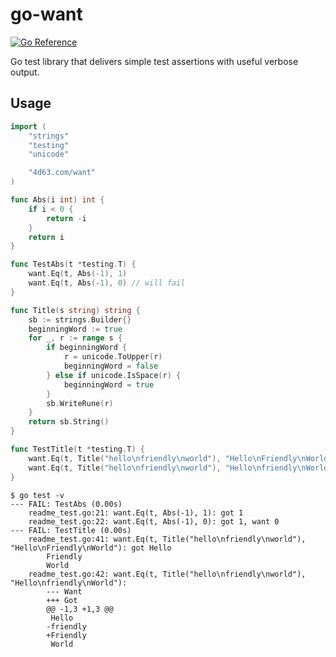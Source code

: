 # go-want

[![Go Reference](https://pkg.go.dev/badge/4d63.com/want.svg)](https://pkg.go.dev/4d63.com/want)

Go test library that delivers simple test assertions with useful verbose output.

## Usage

```go
import (
	"strings"
	"testing"
	"unicode"

	"4d63.com/want"
)

func Abs(i int) int {
	if i < 0 {
		return -i
	}
	return i
}

func TestAbs(t *testing.T) {
	want.Eq(t, Abs(-1), 1)
	want.Eq(t, Abs(-1), 0) // will fail
}

func Title(s string) string {
	sb := strings.Builder{}
	beginningWord := true
	for _, r := range s {
		if beginningWord {
			r = unicode.ToUpper(r)
			beginningWord = false
		} else if unicode.IsSpace(r) {
			beginningWord = true
		}
		sb.WriteRune(r)
	}
	return sb.String()
}

func TestTitle(t *testing.T) {
	want.Eq(t, Title("hello\nfriendly\nworld"), "Hello\nFriendly\nWorld")
	want.Eq(t, Title("hello\nfriendly\nworld"), "Hello\nfriendly\nWorld") // will fail
}
```

```
$ go test -v
--- FAIL: TestAbs (0.00s)
    readme_test.go:21: want.Eq(t, Abs(-1), 1): got 1
    readme_test.go:22: want.Eq(t, Abs(-1), 0): got 1, want 0
--- FAIL: TestTitle (0.00s)
    readme_test.go:41: want.Eq(t, Title("hello\nfriendly\nworld"), "Hello\nFriendly\nWorld"): got Hello
        Friendly
        World
    readme_test.go:42: want.Eq(t, Title("hello\nfriendly\nworld"), "Hello\nfriendly\nWorld"):
        --- Want
        +++ Got
        @@ -1,3 +1,3 @@
         Hello
        -friendly
        +Friendly
         World
```
